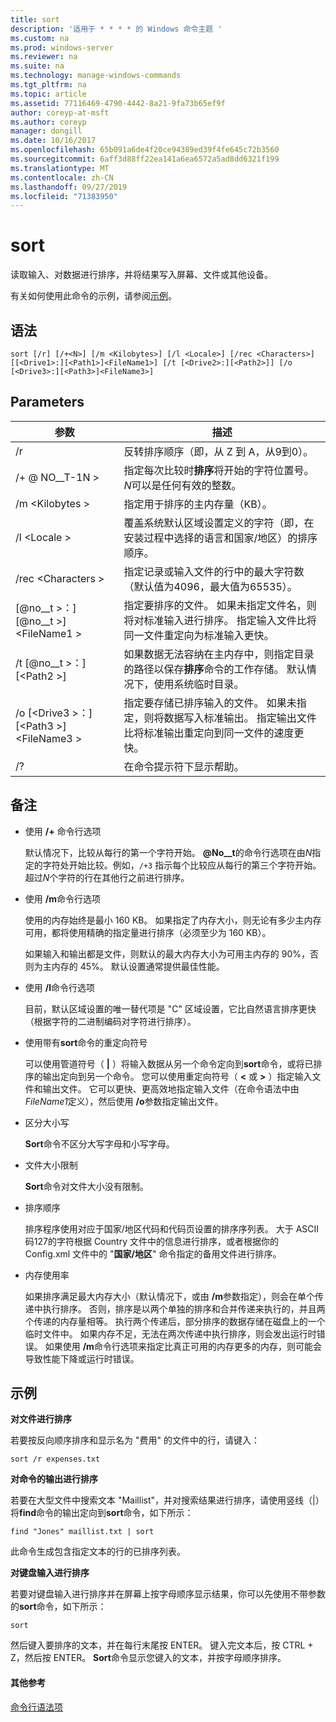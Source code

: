 ```yaml
---
title: sort
description: '适用于 * * * * 的 Windows 命令主题 '
ms.custom: na
ms.prod: windows-server
ms.reviewer: na
ms.suite: na
ms.technology: manage-windows-commands
ms.tgt_pltfrm: na
ms.topic: article
ms.assetid: 77116469-4790-4442-8a21-9fa73b65ef9f
author: coreyp-at-msft
ms.author: coreyp
manager: dongill
ms.date: 10/16/2017
ms.openlocfilehash: 65b091a6de4f20ce94389ed39f4fe645c72b3560
ms.sourcegitcommit: 6aff3d88ff22ea141a6ea6572a5ad8dd6321f199
ms.translationtype: MT
ms.contentlocale: zh-CN
ms.lasthandoff: 09/27/2019
ms.locfileid: "71383950"
---
```

# <a name="sort"></a>sort



读取输入、对数据进行排序，并将结果写入屏幕、文件或其他设备。

有关如何使用此命令的示例，请参阅[示例](#BKMK_examples)。

## <a name="syntax"></a>语法

```
sort [/r] [/+<N>] [/m <Kilobytes>] [/l <Locale>] [/rec <Characters>] [[<Drive1>:][<Path1>]<FileName1>] [/t [<Drive2>:][<Path2>]] [/o [<Drive3>:][<Path3>]<FileName3>]
```

## <a name="parameters"></a>Parameters

|参数|描述|
|---------|-----------|
|/r|反转排序顺序（即，从 Z 到 A，从9到0）。|
|/+ @ NO__T-1N >|指定每次比较时**排序**将开始的字符位置号。 *N*可以是任何有效的整数。|
|/m \<Kilobytes >|指定用于排序的主内存量（KB）。|
|/l \<Locale >|覆盖系统默认区域设置定义的字符（即，在安装过程中选择的语言和国家/地区）的排序顺序。|
|/rec \<Characters >|指定记录或输入文件的行中的最大字符数（默认值为4096，最大值为65535）。|
|[@no__t >：][@no__t >] \<FileName1 >|指定要排序的文件。 如果未指定文件名，则将对标准输入进行排序。 指定输入文件比将同一文件重定向为标准输入更快。|
|/t [@no__t >：] [\<Path2 >]|如果数据无法容纳在主内存中，则指定目录的路径以保存**排序**命令的工作存储。 默认情况下，使用系统临时目录。|
|/o [\<Drive3 >：] [\<Path3 >] \<FileName3 >|指定要存储已排序输入的文件。 如果未指定，则将数据写入标准输出。 指定输出文件比将标准输出重定向到同一文件的速度更快。|
|/?|在命令提示符下显示帮助。|

## <a name="remarks"></a>备注

-   使用 **/+** 命令行选项

    默认情况下，比较从每行的第一个字符开始。 **@No__t**的命令行选项在由*N*指定的字符处开始比较。例如，`/+3` 指示每个比较应从每行的第三个字符开始。 超过*N*个字符的行在其他行之前进行排序。
-   使用 **/m**命令行选项

    使用的内存始终是最小 160 KB。 如果指定了内存大小，则无论有多少主内存可用，都将使用精确的指定量进行排序（必须至少为 160 KB）。

    如果输入和输出都是文件，则默认的最大内存大小为可用主内存的 90%，否则为主内存的 45%。 默认设置通常提供最佳性能。
-   使用 **/l**命令行选项

    目前，默认区域设置的唯一替代项是 "C" 区域设置，它比自然语言排序更快（根据字符的二进制编码对字符进行排序）。
-   使用带有**sort**命令的重定向符号

    可以使用管道符号（ **|** ）将输入数据从另一个命令定向到**sort**命令，或将已排序的输出定向到另一个命令。 您可以使用重定向符号（ **<** 或 **>** ）指定输入文件和输出文件。 它可以更快、更高效地指定输入文件（在命令语法中由*FileName1*定义），然后使用 **/o**参数指定输出文件。
-   区分大小写

    **Sort**命令不区分大写字母和小写字母。
-   文件大小限制

    **Sort**命令对文件大小没有限制。
-   排序顺序

    排序程序使用对应于国家/地区代码和代码页设置的排序序列表。 大于 ASCII 码127的字符根据 Country 文件中的信息进行排序，或者根据你的 Config.xml 文件中的 "**国家/地区**" 命令指定的备用文件进行排序。
-   内存使用率

    如果排序满足最大内存大小（默认情况下，或由 **/m**参数指定），则会在单个传递中执行排序。 否则，排序是以两个单独的排序和合并传递来执行的，并且两个传递的内存量相等。 执行两个传递后，部分排序的数据存储在磁盘上的一个临时文件中。 如果内存不足，无法在两次传递中执行排序，则会发出运行时错误。 如果使用 **/m**命令行选项来指定比真正可用的内存更多的内存，则可能会导致性能下降或运行时错误。

## <a name="BKMK_examples"></a>示例

**对文件进行排序**

若要按反向顺序排序和显示名为 "费用" 的文件中的行，请键入：

`sort /r expenses.txt`

**对命令的输出进行排序**

若要在大型文件中搜索文本 "Maillist"，并对搜索结果进行排序，请使用竖线（|）将**find**命令的输出定向到**sort**命令，如下所示：

`find "Jones" maillist.txt | sort`

此命令生成包含指定文本的行的已排序列表。

**对键盘输入进行排序**

若要对键盘输入进行排序并在屏幕上按字母顺序显示结果，你可以先使用不带参数的**sort**命令，如下所示：

`sort`

然后键入要排序的文本，并在每行末尾按 ENTER。 键入完文本后，按 CTRL + Z，然后按 ENTER。 **Sort**命令显示您键入的文本，并按字母顺序排序。

#### <a name="additional-references"></a>其他参考

[命令行语法项](command-line-syntax-key.md)
